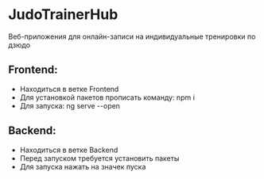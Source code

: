 # JudoTrainerHub
Веб-приложения для онлайн-записи на индивидуальные тренировки по дзюдо

## Frontend:
- Находиться в ветке Frontend
- Для установкой пакетов прописать команду: npm i
- Для запуска: ng serve --open
  
## Backend:
- Находиться в ветке Backend
- Перед запуском требуется установить пакеты
- Для запуска нажать на значек пуска
